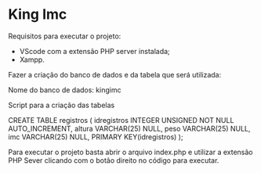 <h1>King Imc</h1>

Requisitos para executar o projeto:

- VScode com a extensão PHP server instalada;
- Xampp.

Fazer a criação do banco de dados e da tabela que será utilizada:

Nome do banco de dados: kingimc

Script para a criação das tabelas

CREATE TABLE registros (
  idregistros INTEGER UNSIGNED NOT NULL AUTO_INCREMENT,
  altura VARCHAR(25) NULL,
  peso VARCHAR(25) NULL,
  imc VARCHAR(25) NULL,
  PRIMARY KEY(idregistros)
);

Para executar o projeto basta abrir o arquivo index.php e utilizar a extensão PHP Sever clicando com o botão direito no código para executar.



